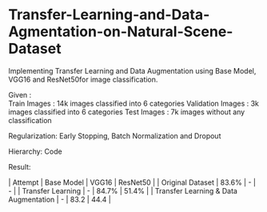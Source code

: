 # Transfer-Learning-and-Data-Agmentation-on-Natural-Scene-Dataset
Implementing Transfer Learning and Data Augmentation using Base Model, VGG16 and ResNet50for image classification.

Given :<br>
Train Images : 14k images classified into 6 categories
Validation Images : 3k images classified into 6 categories
Test Images : 7k images without any classification

Regularization:
Early Stopping, Batch Normalization and Dropout

Hierarchy:
Code

Result:

| Attempt | Base Model | VGG16 | ResNet50 |
| Original Dataset |  83.6% | - | - |
| Transfer Learning  |  - | 84.7% | 51.4% |
| Transfer Learning & Data Augmentation |  - | 83.2 | 44.4 |
